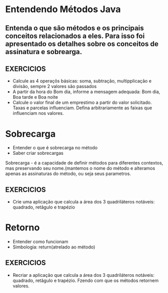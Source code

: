 # Entendendo Métodos Java

## Entenda o que são métodos e os principais conceitos relacionados a eles. Para isso foi apresentado os detalhes sobre os conceitos de assinatura e sobrearga.

## EXERCICIOS

- Calcule as 4 operaçõs básicas: soma, subtração, multipplicação e divisão, sempre 2 valores são passados
- A partir da hora do Bom dia, informe a mensagem adequada: Bom dia, Boa tarde e Boa noite
- Calcule o valor final de um emprestimo a partir do valor solicitado. Taxas e parcelas influenciam. Defina arbitrariamente as faixas que influenciam nos valores. 

# Sobrecarga
- Entender o que é sobrecarga no método
- Saber criar sobrecargas

Sobrecarga - é a capacidade de definir métodos para diferentes contextos, mas preservando seu nome.(mantemos o nome do método e alteramos apenas as assinaturas do método, ou seja seus parametros.

## EXERCICIOS
- Crie uma aplicação que calcula a área dos 3 quadriláteros notáveis: quadrado, retâgulo e trapézio

# Retorno
- Entender como funcionam
- Simbologia: return(atrelado ao método)

## EXERCICIOS
- Recriar a aplicação  que calcula a área dos 3 quadriláteros notáveis: quadrado, retâgulo e trapézio. Fzendo com que os métodos retornem valores.
